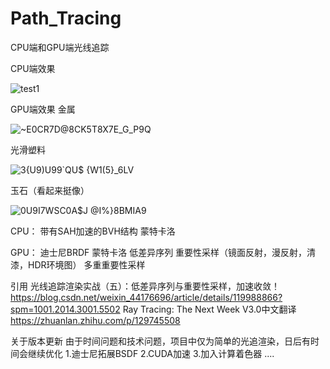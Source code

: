 # Path_Tracing

CPU端和GPU端光线追踪

CPU端效果

![test1](https://user-images.githubusercontent.com/83110022/221790584-ba0c03ca-87f6-467c-b27d-81ad23a67403.png)

GPU端效果
金属

![~E0CR7D@8CK5T8X7E_G_P9Q](https://user-images.githubusercontent.com/83110022/221790979-76ef0e24-d4bf-4424-959d-9e93086ff284.png)

光滑塑料

![3{U9)U99`QU$ {W1(5}_6LV](https://user-images.githubusercontent.com/83110022/221791110-02b501ad-5379-4b79-ad41-6bc64b5ba697.png)

玉石（看起来挺像）

![0U9I7WSC0A$J @I%}8BMIA9](https://user-images.githubusercontent.com/83110022/221791231-829adc5f-88e8-4cf4-b34a-000ca4ff8eb0.png)


CPU：
带有SAH加速的BVH结构
蒙特卡洛

GPU：
迪士尼BRDF
蒙特卡洛
低差异序列
重要性采样（镜面反射，漫反射，清漆，HDR环境图）
多重重要性采样

引用
光线追踪渲染实战（五）：低差异序列与重要性采样，加速收敛！ https://blog.csdn.net/weixin_44176696/article/details/119988866?spm=1001.2014.3001.5502
Ray Tracing: The Next Week V3.0中文翻译 https://zhuanlan.zhihu.com/p/129745508

关于版本更新
由于时间问题和技术问题，项目中仅为简单的光追渲染，日后有时间会继续优化
1.迪士尼拓展BSDF
2.CUDA加速
3.加入计算着色器
....

